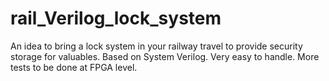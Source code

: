 # rail_Verilog_lock_system
An idea to bring  a lock system in your railway travel to provide security storage for valuables. Based on System Verilog. Very easy to handle. More tests to be done at FPGA level.
